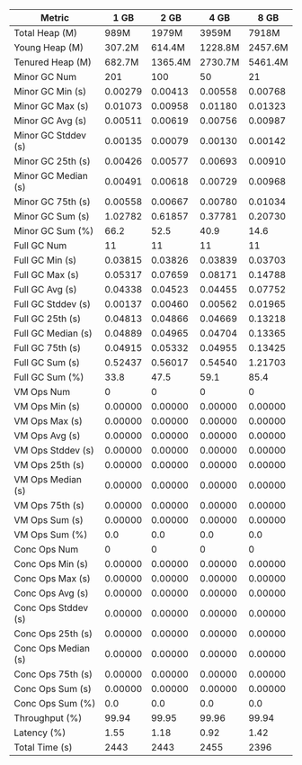 | Metric | 1 GB | 2 GB | 4 GB | 8 GB |
|------|----|----|----|----|
| Total Heap (M) | 989M | 1979M | 3959M | 7918M |
| Young Heap (M) | 307.2M | 614.4M | 1228.8M | 2457.6M |
| Tenured Heap (M) | 682.7M | 1365.4M | 2730.7M | 5461.4M |
| Minor GC Num | 201 | 100 | 50 | 21 |
| Minor GC Min (s) | 0.00279 | 0.00413 | 0.00558 | 0.00768 |
| Minor GC Max (s) | 0.01073 | 0.00958 | 0.01180 | 0.01323 |
| Minor GC Avg (s) | 0.00511 | 0.00619 | 0.00756 | 0.00987 |
| Minor GC Stddev (s) | 0.00135 | 0.00079 | 0.00130 | 0.00142 |
| Minor GC 25th (s) | 0.00426 | 0.00577 | 0.00693 | 0.00910 |
| Minor GC Median (s) | 0.00491 | 0.00618 | 0.00729 | 0.00968 |
| Minor GC 75th (s) | 0.00558 | 0.00667 | 0.00780 | 0.01034 |
| Minor GC Sum (s) | 1.02782 | 0.61857 | 0.37781 | 0.20730 |
| Minor GC Sum (%) | 66.2 | 52.5 | 40.9 | 14.6 |
| Full GC Num | 11 | 11 | 11 | 11 |
| Full GC Min (s) | 0.03815 | 0.03826 | 0.03839 | 0.03703 |
| Full GC Max (s) | 0.05317 | 0.07659 | 0.08171 | 0.14788 |
| Full GC Avg (s) | 0.04338 | 0.04523 | 0.04455 | 0.07752 |
| Full GC Stddev (s) | 0.00137 | 0.00460 | 0.00562 | 0.01965 |
| Full GC 25th (s) | 0.04813 | 0.04866 | 0.04669 | 0.13218 |
| Full GC Median (s) | 0.04889 | 0.04965 | 0.04704 | 0.13365 |
| Full GC 75th (s) | 0.04915 | 0.05332 | 0.04955 | 0.13425 |
| Full GC Sum (s) | 0.52437 | 0.56017 | 0.54540 | 1.21703 |
| Full GC Sum (%) | 33.8 | 47.5 | 59.1 | 85.4 |
| VM Ops Num | 0 | 0 | 0 | 0 |
| VM Ops Min (s) | 0.00000 | 0.00000 | 0.00000 | 0.00000 |
| VM Ops Max (s) | 0.00000 | 0.00000 | 0.00000 | 0.00000 |
| VM Ops Avg (s) | 0.00000 | 0.00000 | 0.00000 | 0.00000 |
| VM Ops Stddev (s) | 0.00000 | 0.00000 | 0.00000 | 0.00000 |
| VM Ops 25th (s) | 0.00000 | 0.00000 | 0.00000 | 0.00000 |
| VM Ops Median (s) | 0.00000 | 0.00000 | 0.00000 | 0.00000 |
| VM Ops 75th (s) | 0.00000 | 0.00000 | 0.00000 | 0.00000 |
| VM Ops Sum (s) | 0.00000 | 0.00000 | 0.00000 | 0.00000 |
| VM Ops Sum (%) | 0.0 | 0.0 | 0.0 | 0.0 |
| Conc Ops Num | 0 | 0 | 0 | 0 |
| Conc Ops Min (s) | 0.00000 | 0.00000 | 0.00000 | 0.00000 |
| Conc Ops Max (s) | 0.00000 | 0.00000 | 0.00000 | 0.00000 |
| Conc Ops Avg (s) | 0.00000 | 0.00000 | 0.00000 | 0.00000 |
| Conc Ops Stddev (s) | 0.00000 | 0.00000 | 0.00000 | 0.00000 |
| Conc Ops 25th (s) | 0.00000 | 0.00000 | 0.00000 | 0.00000 |
| Conc Ops Median (s) | 0.00000 | 0.00000 | 0.00000 | 0.00000 |
| Conc Ops 75th (s) | 0.00000 | 0.00000 | 0.00000 | 0.00000 |
| Conc Ops Sum (s) | 0.00000 | 0.00000 | 0.00000 | 0.00000 |
| Conc Ops Sum (%) | 0.0 | 0.0 | 0.0 | 0.0 |
| Throughput (%) | 99.94 | 99.95 | 99.96 | 99.94 |
| Latency (%) | 1.55 | 1.18 | 0.92 | 1.42 |
| Total Time (s) | 2443 | 2443 | 2455 | 2396 |

